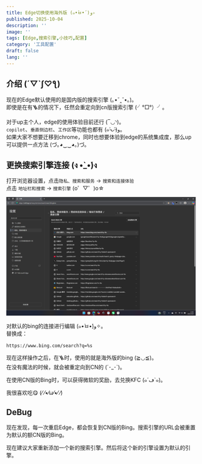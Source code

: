 ```yaml
---
title: Edge切换使用海外版 (๑•̀ㅂ•́)و✧
published: 2025-10-04
description: ''
image: ''
tags: [Edge,搜索引擎,小技巧,配置]
category: '工具配置'
draft: false 
lang: ''
---
```


## 介绍 (´▽`ʃ♡ƪ)

现在的Edge默认使用的是国内版的搜索引擎 (｡•ˇ‸ˇ•｡)。  
即使是在有🪜的情况下，任然会重定向到cn版搜索引擎 (╯°□°）╯。

对于up主个人，edge的使用体验目前还行 (‾◡◝)。  
`copilot`、`垂直侧边栏`、`工作区`等功能也都有 (๑˃̵ᴗ˂̵)و。  
如果大家不想要迁移到chrome，同时也想要体验到edge的系统集成度，那么up可以提供一点方法 (づ｡◕‿‿◕｡)づ。

## 更换搜索引擎连接 (ง •̀_•́)ง

打开浏览器设置，点击`隐私、搜索和服务` -> `搜索和连接体验`  
点击 `地址栏和搜索` -> `搜索引擎` (o゜▽゜)o☆

<!-- ![](Edge切换使用海外版 (๑•̀ㅂ•́)و✧/搜索引擎设置.png) -->
![搜索引擎设置](Edge切换使用海外版/搜索引擎设置.png)

对默认的bing的连接进行编辑 (๑•̀ㅂ•́)و✧。  
替换成：

```
https://www.bing.com/search?q=%s
```

现在这样操作之后，在🪜时，使用的就是海外版的bing (≧◡≦)。  
在没有魔法的时候，就会被重定向到CN的 (´･_･`)。

在使用CN版的Bing时，可以获得微软的奖励，去兑换KFC (๑´ڡ`๑)。  

我很喜欢吃😋 (⁄ ⁄•⁄ω⁄•⁄ ⁄)

## DeBug

现在发现，每一次重启Edge，都会恢复到CN版的Bing。搜索引擎的URL会被重置为默认的额CN版的Bing。

现在建议大家重新添加一个新的搜索引擎。然后将这个新的引擎设置为默认的引擎。